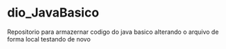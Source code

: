 # dio_JavaBasico
Repositorio para armazernar codigo do java basico
alterando o arquivo de forma local
testando de novo